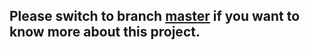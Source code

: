 ## Please switch to branch [master](https://github.com/Sinceyx/toddler/tree/master) if you want to know more about this project.
